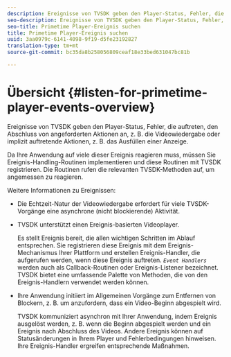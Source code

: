 ```yaml
---
description: Ereignisse von TVSDK geben den Player-Status, Fehler, die auftreten, den Abschluss von angeforderten Aktionen an, z. B. die Videowiedergabe oder implizit auftretende Aktionen, z. B. das Ausfüllen einer Anzeige.
seo-description: Ereignisse von TVSDK geben den Player-Status, Fehler, die auftreten, den Abschluss von angeforderten Aktionen an, z. B. die Videowiedergabe oder implizit auftretende Aktionen, z. B. das Ausfüllen einer Anzeige.
seo-title: Primetime Player-Ereignis suchen
title: Primetime Player-Ereignis suchen
uuid: 3aa0979c-6141-4098-9f19-d5fe23192827
translation-type: tm+mt
source-git-commit: bc35da8b258056809ceaf18e33bed631047bc81b

---
```



# Übersicht {#listen-for-primetime-player-events-overview}

Ereignisse von TVSDK geben den Player-Status, Fehler, die auftreten, den Abschluss von angeforderten Aktionen an, z. B. die Videowiedergabe oder implizit auftretende Aktionen, z. B. das Ausfüllen einer Anzeige.

Da Ihre Anwendung auf viele dieser Ereignis reagieren muss, müssen Sie Ereignis-Handling-Routinen implementieren und diese Routinen mit TVSDK registrieren. Die Routinen rufen die relevanten TVSDK-Methoden auf, um angemessen zu reagieren.

Weitere Informationen zu Ereignissen:

* Die Echtzeit-Natur der Videowiedergabe erfordert für viele TVSDK-Vorgänge eine asynchrone (nicht blockierende) Aktivität.
* TVSDK unterstützt einen Ereignis-basierten Videoplayer.

   Es stellt Ereignis bereit, die allen wichtigen Schritten im Ablauf entsprechen. Sie registrieren diese Ereignis mit dem Ereignis-Mechanismus Ihrer Plattform und erstellen Ereignis-Handler, die aufgerufen werden, wenn diese Ereignis auftreten. *`Event Handlers`* werden auch als Callback-Routinen oder Ereignis-Listener bezeichnet. TVSDK bietet eine umfassende Palette von Methoden, die von den Ereignis-Handlern verwendet werden können.
* Ihre Anwendung initiiert im Allgemeinen Vorgänge zum Entfernen von Blockern, z. B. um anzufordern, dass ein Video-Beginn abgespielt wird.

   TVSDK kommuniziert asynchron mit Ihrer Anwendung, indem Ereignis ausgelöst werden, z. B. wenn die Beginn abgespielt werden und ein Ereignis nach Abschluss des Videos. Andere Ereignis können auf Statusänderungen in Ihrem Player und Fehlerbedingungen hinweisen. Ihre Ereignis-Handler ergreifen entsprechende Maßnahmen.